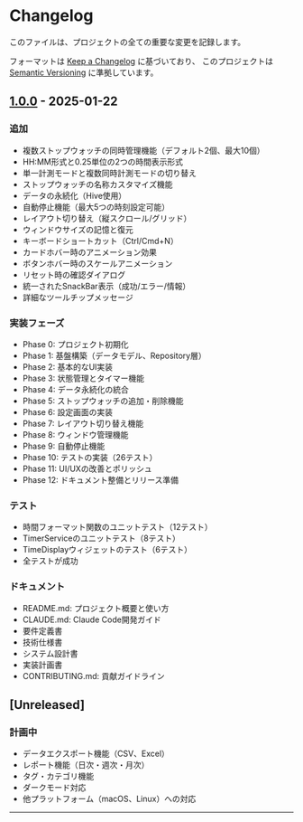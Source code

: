 # Changelog

このファイルは、プロジェクトの全ての重要な変更を記録します。

フォーマットは [Keep a Changelog](https://keepachangelog.com/ja/1.0.0/) に基づいており、
このプロジェクトは [Semantic Versioning](https://semver.org/lang/ja/) に準拠しています。

## [1.0.0] - 2025-01-22

### 追加
- 複数ストップウォッチの同時管理機能（デフォルト2個、最大10個）
- HH:MM形式と0.25単位の2つの時間表示形式
- 単一計測モードと複数同時計測モードの切り替え
- ストップウォッチの名称カスタマイズ機能
- データの永続化（Hive使用）
- 自動停止機能（最大5つの時刻設定可能）
- レイアウト切り替え（縦スクロール/グリッド）
- ウィンドウサイズの記憶と復元
- キーボードショートカット（Ctrl/Cmd+N）
- カードホバー時のアニメーション効果
- ボタンホバー時のスケールアニメーション
- リセット時の確認ダイアログ
- 統一されたSnackBar表示（成功/エラー/情報）
- 詳細なツールチップメッセージ

### 実装フェーズ
- Phase 0: プロジェクト初期化
- Phase 1: 基盤構築（データモデル、Repository層）
- Phase 2: 基本的なUI実装
- Phase 3: 状態管理とタイマー機能
- Phase 4: データ永続化の統合
- Phase 5: ストップウォッチの追加・削除機能
- Phase 6: 設定画面の実装
- Phase 7: レイアウト切り替え機能
- Phase 8: ウィンドウ管理機能
- Phase 9: 自動停止機能
- Phase 10: テストの実装（26テスト）
- Phase 11: UI/UXの改善とポリッシュ
- Phase 12: ドキュメント整備とリリース準備

### テスト
- 時間フォーマット関数のユニットテスト（12テスト）
- TimerServiceのユニットテスト（8テスト）
- TimeDisplayウィジェットのテスト（6テスト）
- 全テストが成功

### ドキュメント
- README.md: プロジェクト概要と使い方
- CLAUDE.md: Claude Code開発ガイド
- 要件定義書
- 技術仕様書
- システム設計書
- 実装計画書
- CONTRIBUTING.md: 貢献ガイドライン

## [Unreleased]

### 計画中
- データエクスポート機能（CSV、Excel）
- レポート機能（日次・週次・月次）
- タグ・カテゴリ機能
- ダークモード対応
- 他プラットフォーム（macOS、Linux）への対応

---

[1.0.0]: https://github.com/takuya040321/multi_stopwatch/releases/tag/v1.0.0
